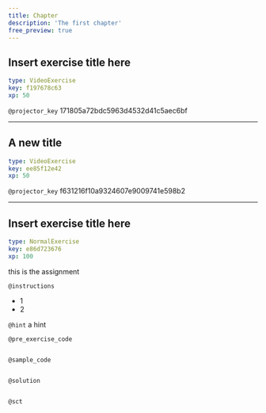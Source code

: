 ```yaml
---
title: Chapter
description: 'The first chapter'
free_preview: true
---
```


## Insert exercise title here

```yaml
type: VideoExercise
key: f197678c63
xp: 50
```

`@projector_key`
171805a72bdc5963d4532d41c5aec6bf

---

## A new title

```yaml
type: VideoExercise
key: ee85f12e42
xp: 50
```

`@projector_key`
f631216f10a9324607e9009741e598b2

---

## Insert exercise title here

```yaml
type: NormalExercise
key: e86d723676
xp: 100
```

this is the assignment

`@instructions`
- 1
- 2

`@hint`
a hint

`@pre_exercise_code`
```{python}

```

`@sample_code`
```{python}

```

`@solution`
```{python}

```

`@sct`
```{python}

```
